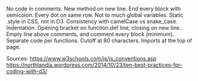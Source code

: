 No code in comments.
New method on new line.
End every block with semicolon.
Every dot on same row.
Not to much global variables.
Static .style in CSS, not in D3.
Consistency with camelCase vs snake_case.
Indentation.
Opening bracket on function.def line, closing on new line..
Empty line above comments, and comment every block (minimum).
Separate code per functions.
Cutoff at 80 characters.
Imports at the top of page.

Sources:
https://www.w3schools.com/js/js_conventions.asp
https://northlandia.wordpress.com/2014/10/23/ten-best-practices-for-coding-with-d3/
